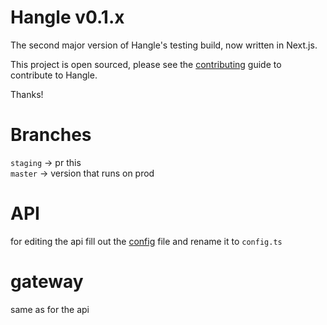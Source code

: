# Hangle v0.1.x

The second major version of Hangle's testing build, now written in Next.js.

This project is open sourced, please see the [contributing](CONTRIBUTING.md) guide to contribute to Hangle.

Thanks!

# Branches

`staging` -> pr this <br />
`master` -> version that runs on prod

# API

for editing the api fill out the [config](api/src/config.ts.template) file and rename it to `config.ts`

# gateway 

same as for the api
